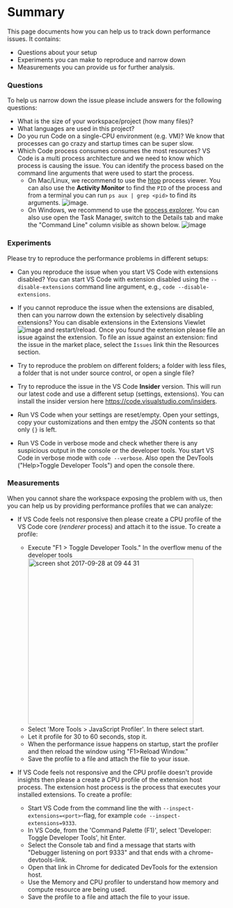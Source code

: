# Summary

This page documents how you can help us to track down performance issues. It contains:
- Questions about your setup
- Experiments you can make to reproduce and narrow down 
- Measurements you can provide us for further analysis.

### Questions
To help us narrow down the issue please include answers for the following questions:
- What is the size of your workspace/project (how many files)? 
- What languages are used in this project?
- Do you run Code on a single-CPU environment (e.g. VM)? We know that processes can go crazy and startup times can be super slow.
- Which Code process consumes consumes the most resources? VS Code is a multi process architecture and we need to know which process is causing the issue. You can identify the process based on the command line arguments that were used to start the process. 
  - On Mac/Linux, we recommend to use the [htop](http://hisham.hm/htop/) process viewer. You can also use the **Activity Monitor** to find the `PID` of the process and from a terminal you can run `ps aux | grep <pid>` to find its arguments. 
![image](https://cloud.githubusercontent.com/assets/900690/18907063/65806550-856a-11e6-8b2e-83da9111445d.png).
  - On Windows, we recommend to use the [process explorer](https://docs.microsoft.com/en-us/sysinternals/downloads/process-explorer). You can also use open the Task Manager, switch to the Details tab and make the "Command Line" column visible as shown below. 
![image](https://user-images.githubusercontent.com/172399/31660413-9fac1f02-b337-11e7-96fb-859c659b28f9.png)

### Experiments
Please try to reproduce the performance problems in different setups:

- Can you reproduce the issue when you start VS Code with extensions disabled? You can start VS Code with extension disabled using the `--disable-extensions` command line argument, e.g., `code --disable-extensions`. 

- If you cannot reproduce the issue when the extensions are disabled, then can you narrow down the extension by selectively disabling extensions? You can disable extensions in the Extensions Viewlet ![image](https://user-images.githubusercontent.com/172399/31659646-243280d4-b335-11e7-9980-8666a32dba52.png) and restart/reload. Once you found the extension please file an issue against the extension. To file an issue against an extension: find the issue in the market place, select the `Issues` link thin the Resources section.

- Try to reproduce the problem on different folders; a folder with less files, a folder that is not under source control, or open a single file?

- Try to reproduce the issue in the VS Code **Insider** version. This will run our latest code and use a different setup (settings, extensions). You can install the insider version here https://code.visualstudio.com/insiders.

- Run VS Code when your settings are reset/empty. Open your settings, copy your customizations and then emtpy the JSON contents so that only `{}` is left.

- Run VS Code in verbose mode and check whether there is any suspicious output in the console or the developer tools. You start VS Code in verbose mode with `code --verbose`. Also open the DevTools ("Help>Toggle Developer Tools") and open the console there.

### Measurements
When you cannot share the workspace exposing the problem with us, then you can help us by providing performance profiles that we can analyze:

- If VS Code feels not responsive then please create a CPU profile of the VS Code core (_renderer_ process) and attach it to the issue. To create a profile:
  -  Execute "F1 > Toggle Developer Tools." In the overflow menu of the developer tools <img width="380" alt="screen shot 2017-09-28 at 09 44 31" src="https://user-images.githubusercontent.com/1794099/30954796-d1be9e30-a431-11e7-959e-495d234c37c6.png">
  - Select 'More Tools > JavaScript Profiler'. In there select start.
  - Let it profile for 30 to 60 seconds, stop it.
  - When the performance issue happens on startup, start the profiler and then reload the window using "F1>Reload Window."
  - Save the profile to a file and attach the file to your issue. 

- If VS Code feels not responsive and the CPU profile doesn't provide insights then please a create a CPU profile of the extension host process. The extension host process is the process that executes your installed extensions. To create a profile:
  - Start VS Code from the command line the with `--inspect-extensions=<port>`-flag, for example `code --inspect-extensions=9333`.
  - In VS Code, from the 'Command Palette (F1)', select 'Developer: Toggle Developer Tools', hit Enter.
  - Select the Console tab and find a message that starts with "Debugger listening on port 9333" and that ends with a chrome-devtools-link.
  - Open that link in Chrome for dedicated DevTools for the extension host.
  - Use the Memory and CPU profiler to understand how memory and compute resource are being used.
  - Save the profile to a file and attach the file to your issue. 

